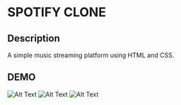 
# SPOTIFY CLONE

## Description
A simple music streaming platform using HTML and CSS.

## DEMO
![Alt Text](SSC1.png.png/SS)
![Alt Text](SSC2.png.png/SS)
![Alt Text](SSC3.png.png/SS)
